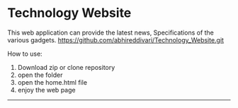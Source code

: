 # Technology Website
This web application can provide the latest news, Specifications of the various gadgets.
https://github.com/abhireddivari/Technology_Website.git


How to use:
 1. Download zip or clone repository
 2. open the folder
 3. open the home.html file
 4. enjoy the web page
 
____________________
 
